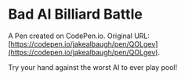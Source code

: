 # Bad AI Billiard Battle

A Pen created on CodePen.io. Original URL: [https://codepen.io/jakealbaugh/pen/QOLgev](https://codepen.io/jakealbaugh/pen/QOLgev).

Try your hand against the worst AI to ever play pool!